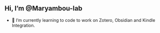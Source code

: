 ## Hi, I’m @Maryambou-lab

- 🌱 I’m currently learning to code to work on Zotero, Obsidian and Kindle Integration.
